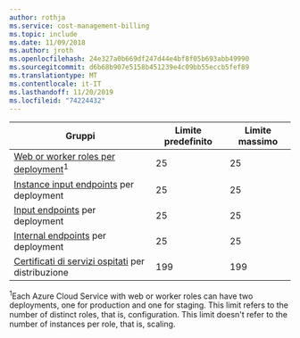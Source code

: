 ```yaml
---
author: rothja
ms.service: cost-management-billing
ms.topic: include
ms.date: 11/09/2018
ms.author: jroth
ms.openlocfilehash: 24e327a0b669df247d44e4bf8f05b693abb49990
ms.sourcegitcommit: d6b68b907e5158b451239e4c09bb55eccb5fef89
ms.translationtype: MT
ms.contentlocale: it-IT
ms.lasthandoff: 11/20/2019
ms.locfileid: "74224432"
---
```

| Gruppi | Limite predefinito | Limite massimo |
| --- | --- | --- |
| [Web or worker roles per deployment](../articles/cloud-services/cloud-services-choose-me.md)<sup>1</sup> |25 |25 |
| [Instance input endpoints](/previous-versions/azure/reference/gg557552(v=azure.100)#instanceinputendpoint) per deployment |25 |25 |
| [Input endpoints](/previous-versions/azure/reference/gg557552(v=azure.100)#inputendpoint) per deployment |25 |25 |
| [Internal endpoints](/previous-versions/azure/reference/gg557552(v=azure.100)#internalendpoint) per deployment |25 |25 |
| [Certificati di servizi ospitati](../articles/cloud-services/cloud-services-certs-create.md#what-are-service-certificates) per distribuzione |199 |199 |

<sup>1</sup>Each Azure Cloud Service with web or worker roles can have two deployments, one for production and one for staging. This limit refers to the number of distinct roles, that is, configuration. This limit doesn't refer to the number of instances per role, that is, scaling.

